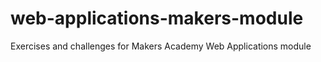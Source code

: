 # web-applications-makers-module
Exercises and challenges for Makers Academy Web Applications module
